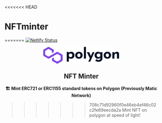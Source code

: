 <<<<<<< HEAD
# NFTminter
=======
[![Netlify Status](https://api.netlify.com/api/v1/badges/724754ea-953f-4f6e-b502-4c64e1c0e474/deploy-status)](https://app.netlify.com/sites/polygon-nft-minter/deploys)

<p align="center"><img src="public/logo.svg" align="center" width="250"></p>
<h2 align="center">NFT Minter</h2>

<p align="center"><b>🏗️ Mint ERC721 or ERC1155 standard tokens on Polygon (Previously Matic Network)</b></p>

>>>>>>> 708c71d92960f0e46eb4ef46c02c2fe69eecda2a
Mint NFT on polygon at speed of light!
